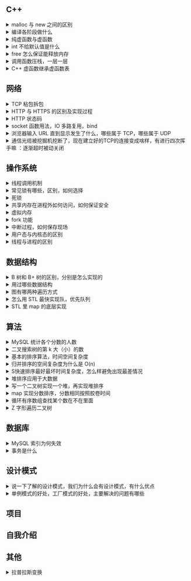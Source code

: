 ## C++
<details>
  <summary>malloc 与 new 之间的区别</summary>
 
  区别是什么呢`晕`
  </details>
<details>
  <summary>编译各阶段做什么</summary>

</details>
<details>
  <summary>纯虚函数与虚函数</summary>

</details>
<details> 
  <summary>int 不给默认值是什么</summary>

</details>
<details>
  <summary>free 怎么保证能释放内存</summary>

</details>
<details>
  <summary>调用函数压栈，一层一层</summary>

</details>
<details>
  <summary>C++ 虚函数继承虚函数表</summary>

</details>

## 网络
<details>
  <summary>TCP 粘包拆包</summary>

</details>
<details>
  <summary>HTTP 与 HTTPS 的区别及实现过程</summary>

</details>
<details>
  <summary>HTTP 状态码</summary>

</details>
<details>
  <summary>socket 函数用法，IO 多路复用，bind</summary>

</details>
<details>
  <summary>浏览器输入 URL 直到显示发生了什么，哪些属于 TCP，哪些属于 UDP</summary>

</details>
<details>
  <summary>通信光缆被挖掘机挖断了，现在建立好的TCP的连接变成啥样，有进行四次挥手嘛 ：逐渐超时被动关闭</summary>

</details>

## 操作系统
<details>
  <summary>线程调用机制</summary>

</details>
<details>
  <summary>常见锁有哪些，区别，如何选择</summary>

</details>
<details>
  <summary>死锁</summary>

</details>
<details>
  <summary>共享内存在进程外如何访问，如何保证安全</summary>

</details>
<details>
  <summary>虚拟内存</summary>

</details>
<details>
  <summary>fork 功能</summary>

</details>
<details>
  <summary>中断过程，如何保存现场</summary>

</details>
<details>
  <summary>用户态与内核态的区别</summary>

</details>
<details>
  <summary>线程与进程的区别</summary>

</details>

## 数据结构
<details>
  <summary>B 树和 B+ 树的区别，分别是怎么实现的</summary>

</details>
<details>
  <summary>用过哪些数据结构</summary>

</details>
<details>
  <summary>图有哪两种遍历方式</summary>

</details>
<details>
  <summary>怎么用 STL 最快实现队，优先队列</summary>

</details>
<details>
  <summary>STL 里 map 的底层实现</summary>

</details>

## 算法
<details>
  <summary>MySQL 统计各个分数的人数</summary>

</details>
<details>
  <summary>二叉搜索树的第 k 大（小）的数</summary>

</details>
<details>
  <summary>基本的排序算法，时间空间复杂度</summary>

</details>
<details>
  <summary>归并排序的空间复杂度为什么是 O(n)</summary>

</details>
<details>
  <summary>S快速排序最好最坏时间复杂度，怎么样避免出现最差情况</summary>

</details>
<details>
  <summary>堆排序应用于大数据</summary>

</details>
<details>
  <summary>写一个二叉树实现一个堆，再实现堆排序</summary>

</details>
<details>
  <summary>map 实现分数排序，分数相同按照胶卷时间</summary>

</details>
<details>
  <summary>循环有序数组查找某个数在不在里面</summary>

</details>
<details>
  <summary>Z 字形遍历二叉树</summary>

</details>

## 数据库
<details>
  <summary>MySQL 索引为何失效</summary>

</details>
<details>
  <summary>事务是什么</summary>

</details>

## 设计模式
<details>
  <summary>说一下了解的设计模式，我们为什么会有设计模式，有什么优点</summary>

</details>
<details>
  <summary>单例模式的好处，工厂模式的好处，主要解决的问题有哪些</summary>

</details>

## 项目

## 自我介绍

## 其他
<details>
  <summary>拉普拉斯变换</summary>
  
  
</details>



